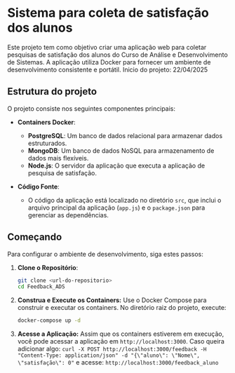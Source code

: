 # Sistema para coleta de satisfação dos alunos

Este projeto tem como objetivo criar uma aplicação web para coletar pesquisas de satisfação dos alunos do Curso de Análise e Desenvolvimento de Sistemas. A aplicação utiliza Docker para fornecer um ambiente de desenvolvimento consistente e portátil. Inicio do projeto: 22/04/2025

## Estrutura do projeto

O projeto consiste nos seguintes componentes principais:

- **Containers Docker**:
  - **PostgreSQL**: Um banco de dados relacional para armazenar dados estruturados.
  - **MongoDB**: Um banco de dados NoSQL para armazenamento de dados mais flexíveis.
  - **Node.js**: O servidor da aplicação que executa a aplicação de pesquisa de satisfação.

- **Código Fonte**:
  - O código da aplicação está localizado no diretório `src`, que inclui o arquivo principal da aplicação (`app.js`) e o `package.json` para gerenciar as dependências.

## Começando

Para configurar o ambiente de desenvolvimento, siga estes passos:

1. **Clone o Repositório**:
   ```bash
   git clone <url-do-repositorio>
   cd Feedback_ADS
   ```

2. **Construa e Execute os Containers:** Use o Docker Compose para construir e executar os containers. No diretório raiz do projeto, execute:
   ```bash
   docker-compose up -d
   ```

3. **Acesse a Aplicação:** Assim que os containers estiverem em execução, você pode acessar a aplicação em `http://localhost:3000`.
   Caso queira adicionar algo: `curl -X POST http://localhost:3000/feedback -H "Content-Type: application/json" -d "{\"aluno\": \"Nome\", \"satisfação\": 0"`
   e acesse: `http://localhost:3000/feedback_aluno`
